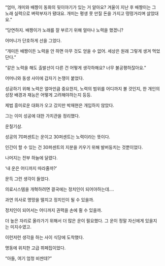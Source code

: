 “엄마, 개미와 배짱이 동화의 뒷이야기가 있는 거 알아요? 겨울이 지난 후 배짱이는 그 노래 실력으로 벼락부자가 됐대요. 개미는 평생 못 만질 돈을 가지고 떵떵거리며 살았대요.”

“당연하지. 배짱이가 노래를 잘 부르기 위해 얼마나 노력을 했겠니?

어머니가 단호하게 선을 그었다.

“개미든 배짱이든 노력을 안 하면 아무 것도 얻을 수 없어. 세상은 원래 그렇게 생겨 먹었단다.”

“같은 노력을 해도 출발선이 다른 건 어떻게 생각하해요? 너무 불공평하잖아요.”

어머니와 동생 사이에 갑자기 논쟁이 붙었다.

성공하기 위해 노력은 얼마만큼 중요한지, 노력의 범위를 어디까지 볼 것인지, 한 개인의 성장 배경과 재능은 어떻게 고려해야하는지 등등.

제법 흥미로운 대화가 오고 갔지만 박재현은 개입하지 않았다.

그는 이미 성공에 대한 가치관을 정리했다.

운칠기삼.

성공의 70퍼센트는 운이고 30퍼센트는 노력이라는 뜻이다.

인간이 할 수 있는 건 30퍼센트의 지분을 키우기 위해 발버둥치는 것뿐이었다.

나머지는 전부 하늘에 달렸다.

‘내 운은 어디까지 따라줄까?’

문득 그런 생각이 들었다.

의료시스템을 개혁하려면 결국에는 정치인이 되어야하는데....

과연 의사로 명망을 떨치고 정치인이 될 수 있을까.

정치인이 되어서는 어디까지 권력을 손에 쥘 수 있을까.

더 높은 자리로 올라가기 위해서 더 많은 운이 필요했다. 그 운이 정말 자신에게 있을지는 미지수였고.

이런저런 생각을 하는 사이 식당에 도착했다.

명동에 위치한 고급 뷔페집이었다.

“아들, 여기 엄청 비싼데?”